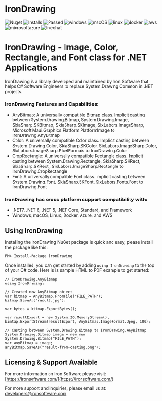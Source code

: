 # IronDrawing
![Nuget](https://img.shields.io/nuget/v/IronDrawing?color=informational&label=latest)  ![Installs](https://img.shields.io/nuget/dt/IronDrawing?color=informational&label=installs&logo=nuget)  ![Passed](https://img.shields.io/badge/build-%20%E2%9C%93%20258%20tests%20passed%20(0%20failed)%20-107C10?logo=visualstudio)  ![windows](https://img.shields.io/badge/%E2%80%8E%20-%20%E2%9C%93-107C10?logo=windows)  ![macOS](https://img.shields.io/badge/%E2%80%8E%20-%20%E2%9C%93-107C10?logo=apple)  ![linux](https://img.shields.io/badge/%E2%80%8E%20-%20%E2%9C%93-107C10?logo=linux&logoColor=white)  ![docker](https://img.shields.io/badge/%E2%80%8E%20-%20%E2%9C%93-107C10?logo=docker&logoColor=white)  ![aws](https://img.shields.io/badge/%E2%80%8E%20-%20%E2%9C%93-107C10?logo=amazonaws)  ![microsoftazure](https://img.shields.io/badge/%E2%80%8E%20-%20%E2%9C%93-107C10?logo=microsoftazure)  ![livechat](https://img.shields.io/badge/Live%20Chat-Active-purple?logo=googlechat&logoColor=white)

# IronDrawing - Image, Color, Rectangle, and Font class for .NET Applications

IronDrawing is a library developed and maintained by Iron Software that helps C# Software Engineers to replace System.Drawing.Common in .NET projects.
 

### IronDrawing Features and Capabilities:
- AnyBitmap: A universally compatible Bitmap class. Implicit casting between System.Drawing.Bitmap, System.Drawing.Image, SkiaSharp.SKBitmap, SkiaSharp.SKImage, SixLabors.ImageSharp, Microsoft.Maui.Graphics.Platform.PlatformImage to IronDrawing.AnyBitmap
- Color: A universally compatible Color class. Implicit casting between System.Drawing.Color, SkiaSharp.SKColor, SixLabors.ImageSharp.Color, SixLabors.ImageSharp.PixelFormats to IronDrawing.Color
- CropRectangle: A universally compatible Rectangle class. Implicit casting between System.Drawing.Rectangle, SkiaSharp.SKRect, SkiaSharp.SKRectI, SixLabors.ImageSharp.Rectangle to IronDrawing.CropRectangle
- Font: A universally compatible Font class. Implicit casting between System.Drawing.Font, SkiaSharp.SKFont, SixLabors.Fonts.Font to IronDrawing.Font

### IronDrawing has cross platform support compatibility with:
- .NET7, .NET 6, .NET 5, .NET Core, Standard, and Framework
- Windows, macOS, Linux, Docker, Azure, and AWS

## Using IronDrawing

Installing the IronDrawing NuGet package is quick and easy, please install the package like this:
```
PM> Install-Package IronDrawing
```
Once installed, you can get started by adding `using IronDrawing` to the top of your C# code. Here is is sample HTML to PDF example to get started:
```
// IronDrawing.AnyBitmap
using IronDrawing;

// Created new AnyBitmap object
var bitmap = AnyBitmap.FromFile("FILE_PATH");
bitmap.SaveAs("result.jpg");

var bytes = bitmap.ExportBytes();

var resultExport = new System.IO.MemoryStream();
bimtap.ExportStream(resultExport, AnyBitmap.ImageFormat.Jpeg, 100);

// Casting between System.Drawing.Bitmap to IronDrawing.AnyBitmap
System.Drawing.Bitmap image = new new System.Drawing.Bitmap("FILE_PATH");
var anyBitmap = image;
anyBitmap.SaveAs("result-from-casting.png");

```
## Licensing & Support Available
For more information on Iron Software please visit: [https://ironsoftware.com/](https://ironsoftware.com/)

For more support and inquiries, please email us at: developers@ironsoftware.com